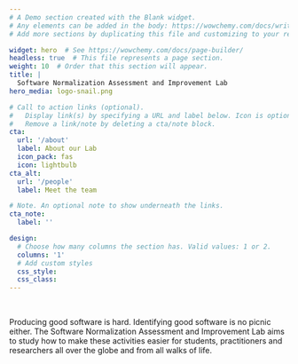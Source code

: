 ```yaml
---
# A Demo section created with the Blank widget.
# Any elements can be added in the body: https://wowchemy.com/docs/writing-markdown-latex/
# Add more sections by duplicating this file and customizing to your requirements.

widget: hero  # See https://wowchemy.com/docs/page-builder/
headless: true  # This file represents a page section.
weight: 10  # Order that this section will appear.
title: |
  Software Normalization Assessment and Improvement Lab
hero_media: logo-snail.png

# Call to action links (optional).
#   Display link(s) by specifying a URL and label below. Icon is optional for `cta`.
#   Remove a link/note by deleting a cta/note block.
cta:
  url: '/about'
  label: About our Lab
  icon_pack: fas
  icon: lightbulb
cta_alt:
  url: '/people'
  label: Meet the team

# Note. An optional note to show underneath the links.
cta_note:
  label: ''

design:
  # Choose how many columns the section has. Valid values: 1 or 2.
  columns: '1'
  # Add custom styles
  css_style:
  css_class:
---
```


<br/>

Producing good software is hard. Identifying good software is no picnic either. The Software Normalization Assessment and Improvement Lab aims to study how to make these activities easier for students, practitioners and researchers all over the globe and from all walks of life.

<!--
{{% callout note %}}
**We are hiring! :tada:** We currently have the following job openings:
- [Full-time PhD student in AI for software engineering](https://academicpositions.com/ad/university-namur/2022/full-time-phd-student-in-ai-for-software-engineering-ariac-project/176214)
{{% /callout %}}
-->
